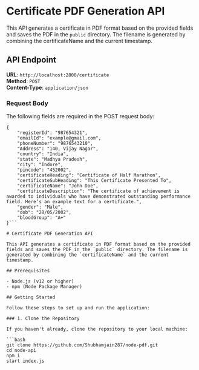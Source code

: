 # Certificate PDF Generation API

This API generates a certificate in PDF format based on the provided fields and saves the PDF in the `public` directory. The filename is generated by combining the certificateName and the current timestamp.

## API Endpoint

**URL**: `http://localhost:2800/certificate`  
**Method**: `POST`  
**Content-Type**: `application/json`

### Request Body

The following fields are required in the POST request body:

```
{
    "registerId": "987654321",
    "emailId": "example@gmail.com",
    "phoneNumber": "9876543210",
    "Address": "140, Vijay Nagar",
    "country": "India",
    "state": "Madhya Pradesh",
    "city": "Indore",
    "pincode": "452002",
    "certificateHeading": "Certificate of Half Marathon",
    "certificateSubHeading": "This Certificate Presented To",
    "certificateName": "John Doe",
    "certificateDescription": "The certificate of achievement is awarded to individuals who have demonstrated outstanding performance field. Here’s an example text for a certificate.",
    "gender": "Male",
    "dob": "28/05/2002",
    "bloodGroup": "A+"
}```

# Certificate PDF Generation API

This API generates a certificate in PDF format based on the provided fields and saves the PDF in the `public` directory. The filename is generated by combining the `certificateName` and the current timestamp.

## Prerequisites

- Node.js (v12 or higher)
- npm (Node Package Manager)

## Getting Started

Follow these steps to set up and run the application:

### 1. Clone the Repository

If you haven't already, clone the repository to your local machine:

```bash
git clone https://github.com/Shubhamjain287/node-pdf.git
cd node-api
npm i
start index.js
```


